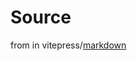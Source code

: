# Source
from in vitepress/[markdown](https://github.com/vuejs/vitepress/tree/main/src/node/markdown)
